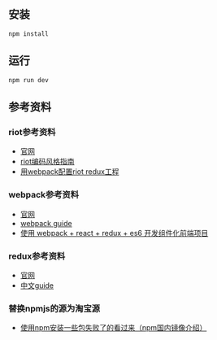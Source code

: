 ## 安装
 `npm install`

## 运行
  `npm run dev`

## 参考资料
  ### riot参考资料
  - [官网](http://riotjs.com/) 
  - [riot编码风格指南](https://jiandanxinli.github.io/2016-09-01.html)
  - [用webpack配置riot redux工程](http://imweb.io/topic/5728db498a0819f17b7d9d61)


  ### webpack参考资料
  - [官网](https://webpack.github.io)
  - [webpack guide](https://wohugb.gitbooks.io/webpack/content/GETTING_STARTED/motivation.html)
  - [使用 webpack + react + redux + es6 开发组件化前端项目](https://segmentfault.com/a/1190000005969488)


  ### redux参考资料
  - [官网](http://redux.js.org/)
  - [中文guide](http://cn.redux.js.org/)


  ### 替换npmjs的源为淘宝源
  - [使用npm安装一些包失败了的看过来（npm国内镜像介绍）](https://cnodejs.org/topic/4f9904f9407edba21468f31e)